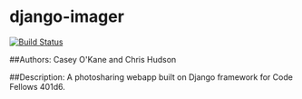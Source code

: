 # django-imager
[![Build Status](https://travis-ci.org/Casey0Kane/django-imager.svg?branch=master)](https://travis-ci.org/Casey0Kane/django-imager)

##Authors: Casey O'Kane and Chris Hudson

##Description:
A photosharing webapp built on Django framework for Code Fellows 401d6.